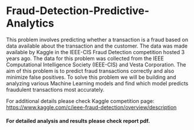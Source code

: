 # Fraud-Detection-Predictive-Analytics
This problem involves predicting whether a transaction is a fraud based on data available about the transaction and the customer. The data was made available by Kaggle in the IEEE-CIS Fraud Detection competition hosted 3 years ago. The data for this problem was collected from the IEEE Computational Intelligence Society (IEEE-CIS) and Vesta Corporation. The aim of this problem is to predict fraud transactions correctly and also minimize false positives. To solve this problem we will be building and analyzing various Machine Learning models and find which model predicts fraudulent transactions most accurately.

For additional details please check Kaggle competition page: https://www.kaggle.com/c/ieee-fraud-detection/overview/description

#### For detailed analysis and results please check report pdf.
